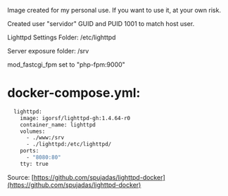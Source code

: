 Image created for my personal use.
If you want to use it, at your own risk.

Created user "servidor" GUID and PUID 1001 to match host user.

Lighttpd Settings Folder: /etc/lighttpd

Server exposure folder: /srv

mod_fastcgi_fpm set to "php-fpm:9000"



# docker-compose.yml:
```sh
  lighttpd:
    image: igorsf/lighttpd-gh:1.4.64-r0
    container_name: lighttpd
    volumes:
      - ./www:/srv
      - ./lighttpd:/etc/lighttpd/
    ports:
      - "8080:80"
    tty: true
```


Source: [https://github.com/spujadas/lighttpd-docker](https://github.com/spujadas/lighttpd-docker)
